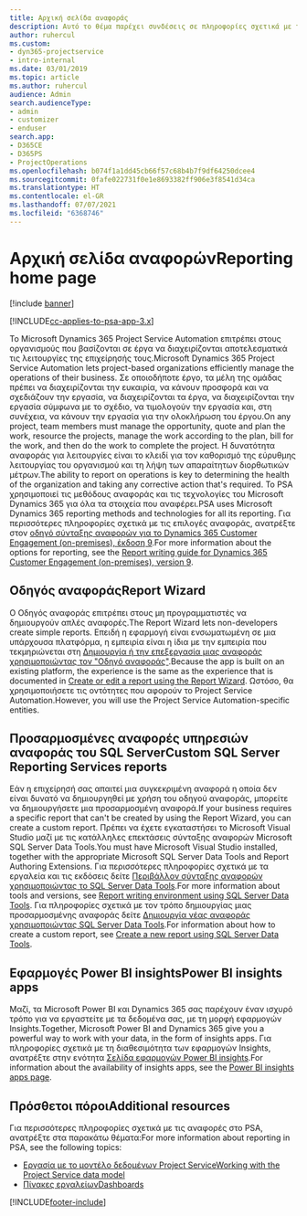 ```yaml
---
title: Αρχική σελίδα αναφοράς
description: Αυτό το θέμα παρέχει συνδέσεις σε πληροφορίες σχετικά με τις αναφορές στο Dynamics 365 Project Service Automation.
author: ruhercul
ms.custom:
- dyn365-projectservice
- intro-internal
ms.date: 03/01/2019
ms.topic: article
ms.author: ruhercul
audience: Admin
search.audienceType:
- admin
- customizer
- enduser
search.app:
- D365CE
- D365PS
- ProjectOperations
ms.openlocfilehash: b074f1a1dd45cb66f57c68b4b7f9df64250dcee4
ms.sourcegitcommit: 0fafe022731f0e1e8693382ff906e3f8541d34ca
ms.translationtype: HT
ms.contentlocale: el-GR
ms.lasthandoff: 07/07/2021
ms.locfileid: "6368746"
---
```

# <a name="reporting-home-page"></a><span data-ttu-id="32be4-103">Αρχική σελίδα αναφορών</span><span class="sxs-lookup"><span data-stu-id="32be4-103">Reporting home page</span></span>

[!include [banner](../includes/psa-now-project-operations.md)]

[!INCLUDE[cc-applies-to-psa-app-3.x](../includes/cc-applies-to-psa-app-3x.md)]

<span data-ttu-id="32be4-104">Το Microsoft Dynamics 365 Project Service Automation επιτρέπει στους οργανισμούς που βασίζονται σε έργα να διαχειρίζονται αποτελεσματικά τις λειτουργίες της επιχείρησής τους.</span><span class="sxs-lookup"><span data-stu-id="32be4-104">Microsoft Dynamics 365 Project Service Automation lets project-based organizations efficiently manage the operations of their business.</span></span> <span data-ttu-id="32be4-105">Σε οποιοδήποτε έργο, τα μέλη της ομάδας πρέπει να διαχειρίζονται την ευκαιρία, να κάνουν προσφορά και να σχεδιάζουν την εργασία, να διαχειρίζονται τα έργα, να διαχειρίζονται την εργασία σύμφωνα με το σχέδιο, να τιμολογούν την εργασία και, στη συνέχεια, να κάνουν την εργασία για την ολοκλήρωση του έργου.</span><span class="sxs-lookup"><span data-stu-id="32be4-105">On any project, team members must manage the opportunity, quote and plan the work, resource the projects, manage the work according to the plan, bill for the work, and then do the work to complete the project.</span></span> <span data-ttu-id="32be4-106">Η δυνατότητα αναφοράς για λειτουργίες είναι το κλειδί για τον καθορισμό της εύρυθμης λειτουργίας του οργανισμού και τη λήψη των απαραίτητων διορθωτικών μέτρων.</span><span class="sxs-lookup"><span data-stu-id="32be4-106">The ability to report on operations is key to determining the health of the organization and taking any corrective action that's required.</span></span> <span data-ttu-id="32be4-107">Το PSA χρησιμοποιεί τις μεθόδους αναφοράς και τις τεχνολογίες του Microsoft Dynamics 365 για όλα τα στοιχεία που αναφέρει.</span><span class="sxs-lookup"><span data-stu-id="32be4-107">PSA uses Microsoft Dynamics 365 reporting methods and technologies for all its reporting.</span></span> <span data-ttu-id="32be4-108">Για περισσότερες πληροφορίες σχετικά με τις επιλογές αναφοράς, ανατρέξτε στον [οδηγό σύνταξης αναφορών για το Dynamics 365 Customer Engagement (on-premises), έκδοση 9](/dynamics365/customerengagement/on-premises/analytics/reporting-analytics-with-dynamics-365).</span><span class="sxs-lookup"><span data-stu-id="32be4-108">For more information about the options for reporting, see the [Report writing guide for Dynamics 365 Customer Engagement (on-premises), version 9](/dynamics365/customerengagement/on-premises/analytics/reporting-analytics-with-dynamics-365).</span></span>

## <a name="report-wizard"></a><span data-ttu-id="32be4-109">Οδηγός αναφοράς</span><span class="sxs-lookup"><span data-stu-id="32be4-109">Report Wizard</span></span>

<span data-ttu-id="32be4-110">Ο Οδηγός αναφοράς επιτρέπει στους μη προγραμματιστές να δημιουργούν απλές αναφορές.</span><span class="sxs-lookup"><span data-stu-id="32be4-110">The Report Wizard lets non-developers create simple reports.</span></span> <span data-ttu-id="32be4-111">Επειδή η εφαρμογή είναι ενσωματωμένη σε μια υπάρχουσα πλατφόρμα, η εμπειρία είναι η ίδια με την εμπειρία που τεκμηριώνεται στη [Δημιουργία ή την επεξεργασία μιας αναφοράς χρησιμοποιώντας τον "Οδηγό αναφοράς"](/dynamics365/customerengagement/on-premises/basics/create-edit-copy-report-wizard).</span><span class="sxs-lookup"><span data-stu-id="32be4-111">Because the app is built on an existing platform, the experience is the same as the experience that is documented in [Create or edit a report using the Report Wizard](/dynamics365/customerengagement/on-premises/basics/create-edit-copy-report-wizard).</span></span> <span data-ttu-id="32be4-112">Ωστόσο, θα χρησιμοποιήσετε τις οντότητες που αφορούν το Project Service Automation.</span><span class="sxs-lookup"><span data-stu-id="32be4-112">However, you will use the Project Service Automation-specific entities.</span></span>

## <a name="custom-sql-server-reporting-services-reports"></a><span data-ttu-id="32be4-113">Προσαρμοσμένες αναφορές υπηρεσιών αναφοράς του SQL Server</span><span class="sxs-lookup"><span data-stu-id="32be4-113">Custom SQL Server Reporting Services reports</span></span>

<span data-ttu-id="32be4-114">Εάν η επιχείρησή σας απαιτεί μια συγκεκριμένη αναφορά η οποία δεν είναι δυνατό να δημιουργηθεί με χρήση του οδηγού αναφοράς, μπορείτε να δημιουργήσετε μια προσαρμοσμένη αναφορά.</span><span class="sxs-lookup"><span data-stu-id="32be4-114">If your business requires a specific report that can't be created by using the Report Wizard, you can create a custom report.</span></span> <span data-ttu-id="32be4-115">Πρέπει να έχετε εγκαταστήσει το Microsoft Visual Studio μαζί με τις κατάλληλες επεκτάσεις σύνταξης αναφορών Microsoft SQL Server Data Tools.</span><span class="sxs-lookup"><span data-stu-id="32be4-115">You must have Microsoft Visual Studio installed, together with the appropriate Microsoft SQL Server Data Tools and Report Authoring Extensions.</span></span> <span data-ttu-id="32be4-116">Για περισσότερες πληροφορίες σχετικά με τα εργαλεία και τις εκδόσεις δείτε [Περιβάλλον σύνταξης αναφορών χρησιμοποιώντας το SQL Server Data Tools](/dynamics365/customerengagement/on-premises/analytics/report-writing-environment-using-sql-server-data-tools).</span><span class="sxs-lookup"><span data-stu-id="32be4-116">For more information about tools and versions, see [Report writing environment using SQL Server Data Tools](/dynamics365/customerengagement/on-premises/analytics/report-writing-environment-using-sql-server-data-tools).</span></span> <span data-ttu-id="32be4-117">Για πληροφορίες σχετικά με τον τρόπο δημιουργίας μιας προσαρμοσμένης αναφοράς δείτε [Δημιουργία νέας αναφοράς χρησιμοποιώντας SQL Server Data Tools](/dynamics365/customerengagement/on-premises/analytics/create-a-new-report-using-sql-server-data-tools).</span><span class="sxs-lookup"><span data-stu-id="32be4-117">For information about how to create a custom report, see [Create a new report using SQL Server Data Tools](/dynamics365/customerengagement/on-premises/analytics/create-a-new-report-using-sql-server-data-tools).</span></span>

## <a name="power-bi-insights-apps"></a><span data-ttu-id="32be4-118">Εφαρμογές Power BI insights</span><span class="sxs-lookup"><span data-stu-id="32be4-118">Power BI insights apps</span></span>

<span data-ttu-id="32be4-119">Μαζί, τα Microsoft Power BI και Dynamics 365 σας παρέχουν έναν ισχυρό τρόπο για να εργαστείτε με τα δεδομένα σας, με τη μορφή εφαρμογών Insights.</span><span class="sxs-lookup"><span data-stu-id="32be4-119">Together, Microsoft Power BI and Dynamics 365 give you a powerful way to work with your data, in the form of insights apps.</span></span> <span data-ttu-id="32be4-120">Για πληροφορίες σχετικά με τη διαθεσιμότητα των εφαρμογών Insights, ανατρέξτε στην ενότητα [Σελίδα εφαρμογών Power BI insights](https://powerbi.microsoft.com/power-bi-insights-apps/).</span><span class="sxs-lookup"><span data-stu-id="32be4-120">For information about the availability of insights apps, see the [Power BI insights apps page](https://powerbi.microsoft.com/power-bi-insights-apps/).</span></span>


## <a name="additional-resources"></a><span data-ttu-id="32be4-121">Πρόσθετοι πόροι</span><span class="sxs-lookup"><span data-stu-id="32be4-121">Additional resources</span></span>
<span data-ttu-id="32be4-122">Για περισσότερες πληροφορίες σχετικά με τις αναφορές στο PSA, ανατρέξτε στα παρακάτω θέματα:</span><span class="sxs-lookup"><span data-stu-id="32be4-122">For more information about reporting in PSA, see the following topics:</span></span>

- [<span data-ttu-id="32be4-123">Εργασία με το μοντέλο δεδομένων Project Service</span><span class="sxs-lookup"><span data-stu-id="32be4-123">Working with the Project Service data model</span></span>](reports-working-project-service-data-model.md)
- [<span data-ttu-id="32be4-124">Πίνακες εργαλείων</span><span class="sxs-lookup"><span data-stu-id="32be4-124">Dashboards</span></span>](reports-dashboards.md)



[!INCLUDE[footer-include](../includes/footer-banner.md)]